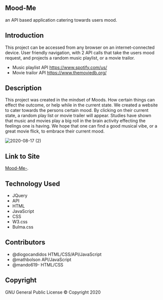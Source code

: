 ## Mood-Me
an API based application catering towards users mood. 

## Introduction

This project can be accessed from any browser on an internet-connected device.
User friendly navigation, with 2 API calls that take the users mood request, and projects
a random music playlist, or a movie trailor. 

* Music playlist API https://www.spotify.com/us/
* Movie trailor API https://www.themoviedb.org/

## Description

This project was created in the mindset of Moods. How certain things
 can effect the outcome, or help while in the current state. We 
 created a website to cater towards the persons certain mood. 
 By clicking on their current state, a random play list or 
 movie trailer will appear. Studies have shown that music and movies play a big 
 roll in the brain activity effecting the feelings one is having. We hope that
 one can find a good musical vibe, or a great movie flick, to embrace their
 current mood. 
 


 ![2020-08-17 (2)](https://user-images.githubusercontent.com/65925169/90453830-83e16080-e0a6-11ea-89ee-16b975814218.png)


## Link to Site

[Mood-Me-](https://mando619.github.io/Mood-Me-/).

## Technology Used

- JQuery
- API
- HTML
- JavaScript
- CSS
- W3.css
- Bulma.css

## Contributors 

* @diogocandidos HTML/CSS/API/JavaScript
* @mathbolson API/JavaScript
* @mando619- HTML/CSS

## Copyright

GNU General Public License &copy; Copyright 2020




